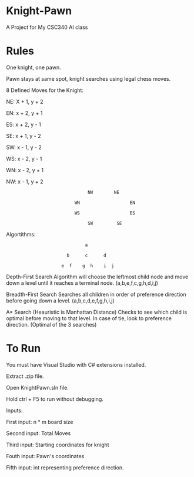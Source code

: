 Knight-Pawn
==========

A Project for My CSC340 AI class

Rules
==========

One knight, one pawn.

Pawn stays at same spot, knight searches using legal chess moves.


8 Defined Moves for the Knight:

NE: X + 1, y + 2

EN: x + 2, y + 1

ES: x + 2, y - 1

SE: x + 1, y - 2

SW: x - 1, y - 2

WS: x - 2, y - 1

WN: x - 2, y + 1

NW: x - 1, y + 2




                                   NW        NE
                             
                              WN                   EN
                        
                              WS                   ES
                        
                                   SW         SE
                                   
Algortithms:

                                  a
                                  
                           b      c      d
                            
                         e  f    g  h    i  j

Depth-First Search
     Algorithm will choose the leftmost child node and move down a level until it reaches a terminal node.
     (a,b,e,f,c,g,h,d,i,j)
     
Breadth-First Search
     Searches all children in order of preference direction before going down a level.
     (a,b,c,d,e,f,g,h,i,j)
     
A* Search (Heauristic is Manhattan Distance)
     Checks to see which child is optimal before moving to that level.  In case of tie, look to preference direction.
(Optimal of the 3 searches)

To Run
==========
You must have Visual Studio with C# extensions installed.

Extract .zip file.

Open KnightPawn.sln file.

Hold ctrl + F5 to run without debugging.


Inputs:

First input:  n * m board size

Second input: Total Moves

Third input: Starting coordinates for knight

Fouth input:  Pawn's coordinates

Fifth input: int representing preference direction.











